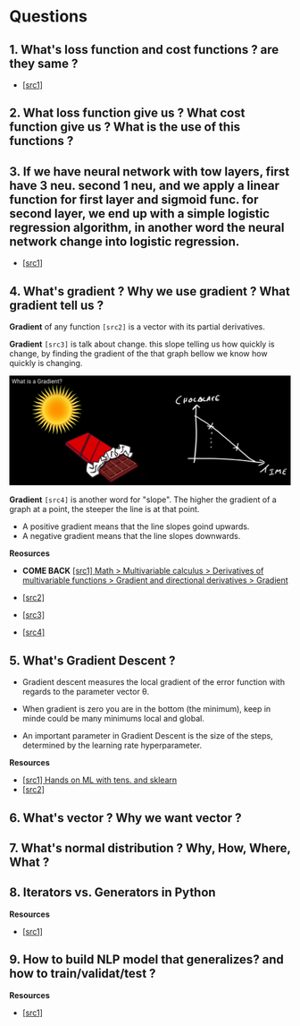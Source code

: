 # Questions

## 1. What's loss function and cost functions ? are they same ?
   * [[src1]](https://youtu.be/SHEPb1JHw5o?t=441)
 
## 2. What loss function give us ? What cost function give us ? What is the use of this functions ?
 
## 3. If we have neural network with tow layers, first have 3 neu. second 1 neu, and we apply a linear function for first layer and sigmoid func. for second layer, we end up with a simple logistic regression algorithm, in another word the neural network change into logistic regression.

   * [[src1]](https://youtu.be/NkOv_k7r6no?t=188)

## 4. What's gradient ? Why we use gradient ? What gradient tell us ?

**Gradient** of any function `[src2]` is a vector with its partial derivatives.

**Gradient** `[src3]` is talk about change. this slope telling us how quickly is change, by finding the gradient of the that graph bellow we know how quickly is changing.

<img src="https://raw.githubusercontent.com/SalAlba/machine-learning/master/topics/images/1.png" >


**Gradient** `[src4]` is another word for "slope". The higher the gradient of a graph at a point, the steeper the line is at that point.

+ A positive gradient means that the line slopes goind upwards.
+ A negative gradient means that the line slopes downwards.


**Reosurces**

* **COME BACK** [[src1] Math > Multivariable calculus > Derivatives of multivariable functions > Gradient and directional derivatives > Gradient](https://www.khanacademy.org/math/multivariable-calculus/multivariable-derivatives/gradient-and-directional-derivatives/v/gradient)

* [[src2]](https://youtu.be/tIpKfDc295M?t=166)

* [[src3]](https://www.youtube.com/watch?v=6zgBUZuC-p8)

* [[src4]](https://revisionmaths.com/gcse-maths-revision/algebra/gradients-and-graphs)

## 5. What's Gradient Descent ?

+ Gradient descent measures the local gradient of the error function with regards to the parameter vector θ.

+ When gradient is zero you are in the bottom (the minimum), keep in minde could be many minimums local and global.

+ An important parameter in Gradient Descent is the size of the steps, determined by
the learning rate hyperparameter.

**Resources**

* [[src1] Hands on ML with tens. and sklearn](#)
* [[src2]](https://medium.com/@rrfd/what-is-a-cost-function-gradient-descent-examples-with-python-16273460d634)

## 6. What's vector ? Why we want vector ?

## 7. What's normal distribution ? Why, How, Where, What ?


## 8. Iterators vs. Generators in Python

**Resources**
* [[src1]](https://www.youtube.com/watch?v=u0JnTdAcGns)


## 9. How to build NLP model that generalizes? and how to train/validat/test ?


**Resources**
* [[src1]](kdnuggets.com/2019/01/solve-90-nlp-problems-step-by-step-guide.html)
